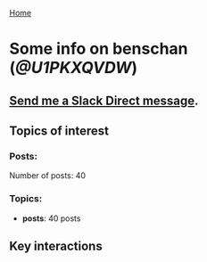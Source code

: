 [Home](https://kelu124.github.io/echommunity/)

# Some info on __benschan__ (_@U1PKXQVDW_)


## [Send me a Slack Direct message](https://echopen.slack.com/messages/@benschan/).

## Topics of interest

### Posts: 

Number of posts: 40

### Topics:

* __posts__: 40 posts

## Key interactions 

